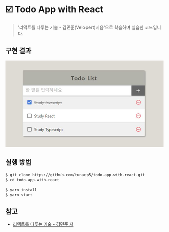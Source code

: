 # :ballot_box_with_check: Todo App with React

> '리액트를 다루는 기술 - 김민준(Velopert)지음'으로 학습하며 실습한 코드입니다.

## 구현 결과

<p align="center">
  <img src="./image/todo_app.JPG" alt="todo app">
</p>

## 실행 방법

```
$ git clone https://github.com/tunaep5/todo-app-with-react.git
$ cd todo-app-with-react

$ yarn install
$ yarn start
```

## 참고

- [리액트를 다루는 기술 - 김민준 저](https://m.yes24.com/Goods/Detail/62597469)
